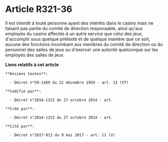 # Article R321-36

Il est interdit à toute personne ayant des intérêts dans le casino mais ne faisant pas partie du comité de direction
responsable, ainsi qu'aux employés du casino affectés à un autre service que celui des jeux, d'accomplir sous quelque
prétexte et de quelque manière que ce soit, aucune des fonctions incombant aux membres du comité de direction ou du personnel
des salles de jeux ou d'exercer une autorité quelconque sur les employés des salles de jeux.

**Liens relatifs à cet article**

	**Anciens textes**:

	  - Décret n°59-1489 du 22 décembre 1959 - art. 13 (VT)

	**Codifié par**:

	  - Décret n°2014-1253 du 27 octobre 2014 - art.

	**Créé par**:

	  - Décret n°2014-1253 du 27 octobre 2014 - art.

	**Cité par**:

	  - Décret n°2017-913 du 9 mai 2017 - art. 11 (V)
